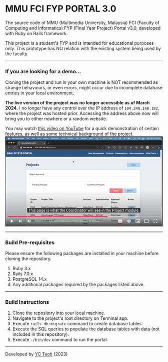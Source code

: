 # MMU FCI FYP PORTAL 3.0

The source code of MMU (Multimedia University, Malaysia) FCI (Faculty of Computing and Informatics) FYP (Final Year Project) Portal v3.0, developed with Ruby on Rails framework. 

This project is a student's FYP and is intended for educational purposes only. This prototype has NO relation with the existing system being used by the faculty.

---

### If you are looking for a demo...
Cloning the project and run in your own machine is NOT recommended as strange behaviours, or even errors, might occur due to incomplete database entries in your local environment.

**The live version of the project was no longer accessible as of March 2024.** I no longer have any control over the IP address of `104.248.148.182`, where the project was hosted prior. Accessing the address above now will bring you to either nowhere or a random website.

You may watch [this video on YouTube](https://youtu.be/OS7e2fpfESI?si=l4vl372eC1U_bDpY&t=324) for a quick demonstration of certain features, as well as some technical background of the project.
[![P2205: Cloud-based FYP System - Poster Presentation Demo Video](app/assets/images/yt_demo_thumb.webp)](https://youtu.be/OS7e2fpfESI?si=l4vl372eC1U_bDpY&t=324 "P2205: Cloud-based FYP System - Poster Presentation Demo Video")

---

### Build Pre-requisites
Please ensure the following packages are installed in your machine before cloning the repository.
1. Ruby 3.x
2. Rails 7.0.x
3. PostgreSQL 14.x
4. Any additional packages required by the packages listed above.

---

### Build Instructions
1. Clone the repository into your local machine.
2. Navigate to the project's root directory on Terminal app.
3. Execute `rails db:migrate` command to create database tables.
4. Execute the SQL queries to populate the database tables with data (not included in this repository).
5. Execute `./bin/dev` command to run the portal.

---

Developed by [YC Teoh](mailto:ycteoh@outlook.com) (2023)
